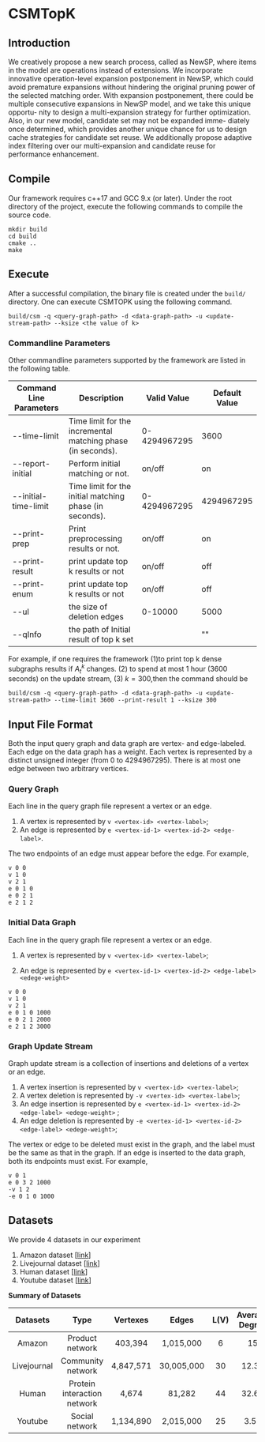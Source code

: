 # CSMTopK
## Introduction
 We creatively propose a new search process, called as NewSP, where items in the model are operations instead of extensions. We incorporate innovative operation-level expansion postponement in NewSP, which could avoid premature expansions without hindering the original pruning power of the selected matching order. With expansion postponement, there could be multiple consecutive expansions in NewSP model, and we take this unique opportu- nity to design a multi-expansion strategy for further optimization. Also, in our new model, candidate set may not be expanded imme- diately once determined, which provides another unique chance for us to design cache strategies for candidate set reuse. We additionally propose adaptive index filtering over our multi-expansion and candidate reuse for performance enhancement.

## Compile

Our framework requires c++17 and GCC 9.x (or later). Under the root directory of the project, execute the following commands to compile the source code.

```shell
mkdir build
cd build
cmake ..
make
```

## Execute

After a successful compilation, the binary file is created under the `build/` directory. One can execute CSMTOPK using the following command.

```shell
build/csm -q <query-graph-path> -d <data-graph-path> -u <update-stream-path> --ksize <the value of k>
```


### Commandline Parameters

Other commandline parameters supported by the framework are listed in the following table.

| Command Line Parameters | Description                                                 | Valid Value  | Default Value |
| ----------------------- | ----------------------------------------------------------- | ------------ | ------------- |
| --time-limit            | Time limit for the incremental matching phase (in seconds). | 0-4294967295 | 3600          |
| --report-initial        | Perform initial matching or not.                            | on/off       | on            |
| --initial-time-limit    | Time limit for the initial matching phase (in seconds).     | 0-4294967295 | 4294967295    |
| --print-prep            | Print preprocessing results or not.                         | on/off       | on  
--print-result|	print update top k  results or not|on/off|off|
| --print-enum            | print update top k  results or not                          | on/off       | off           |
| --ul                    | the size of deletion edges                                  | 0-10000      | 5000          |
| --qInfo                 | the path of Initial result of top k set                     |              | ""            |

For example, if one requires the framework (1)to print top k dense subgraphs results if $A^k_t$ changes.   (2) to spend at most 1 hour (3600 seconds) on the update stream, (3) $k=300$,then the command should be

```shell
build/csm -q <query-graph-path> -d <data-graph-path> -u <update-stream-path> --time-limit 3600 --print-result 1 --ksize 300
```

## Input File Format
Both the input query graph and data graph are vertex- and edge-labeled. Each edge on the data graph has a weight.  Each vertex is represented by a distinct unsigned integer (from 0 to 4294967295). There is at most one edge between two arbitrary vertices. 

### Query Graph

Each line in the query graph file represent a vertex or an edge.

1. A vertex is represented by `v <vertex-id> <vertex-label>`;
2. An edge is represented by `e <vertex-id-1> <vertex-id-2> <edge-label>`.

The two endpoints of an edge must appear before the edge. For example, 

```
v 0 0
v 1 0
v 2 1
e 0 1 0
e 0 2 1
e 2 1 2
```

### Initial Data Graph

Each line in the query graph file represent a vertex or an edge.

1. A vertex is represented by `v <vertex-id> <vertex-label>`;

2. An edge is represented by `e <vertex-id-1> <vertex-id-2> <edge-label> <edege-weight> `
```
v 0 0
v 1 0
v 2 1
e 0 1 0 1000
e 0 2 1 2000
e 2 1 2 3000
```

### Graph Update Stream

Graph update stream is a collection of insertions and deletions of a vertex or an edge.

1. A vertex insertion is represented by `v <vertex-id> <vertex-label>`;
2. A vertex deletion is represented by `-v <vertex-id> <vertex-label>`;
3. An edge insertion is represented by `e <vertex-id-1> <vertex-id-2> <edge-label> <edege-weight>` ;
4. An edge deletion is represented by `-e <vertex-id-1> <vertex-id-2> <edge-label> <edege-weight>`;

The vertex or edge to be deleted must exist in the graph, and the label must be the same as that in the graph. If an edge is inserted to the data graph, both its endpoints must exist. For example,

```
v 0 1
e 0 3 2 1000
-v 1 2
-e 0 1 0 1000
```

##  Datasets

We provide 4 datasets in our experiment 

1. Amazon dataset        [[link](https://snap.stanford.edu/data/com-Amazon.html)]
2. Livejournal dataset   [[link](https://snap.stanford.edu/data/soc-LiveJournal1.html)]
3. Human dataset       [[link](http://hprd.org/index_html)]
4. Youtube dataset       [[link](https://snap.stanford.edu/data/com-Youtube.html)]



**Summary of Datasets**

| **Datasets** |          **Type**           | **Vertexes** | **Edges**  | **L(V)** | **Average Degree** |
| :----------: | :-------------------------: | :----------: |:----------:|:--------:|:-----------------: |
|    Amazon    |       Product network       |   403,394    | 1,015,000  |  6					  |      15       		 |
| Livejournal  |      Community network      |  4,847,571   | 30,005,000 |  30				  |       12.38        |
|    Human     | Protein interaction network |    4,674     |   81,282   |  44				  |       32.64        |
|   Youtube    |       Social network        |  1,134,890   | 2,015,000  |  25				  |        3.54        |
